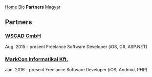 [Home](./index_en.html) [Bio](./bio_en.html) **Partners** [Magyar](./partners.html)

## Partners

### [WSCAD GmbH](https://wscad.com)
Aug. 2015 - present
Freelance Software Developer (iOS, C#, ASP.NET)

### [MarkCon Informatikai Kft.](https://markcon.hu/)
Jan. 2016 - present
Freelance Software Developer (iOS, Android, PHP)